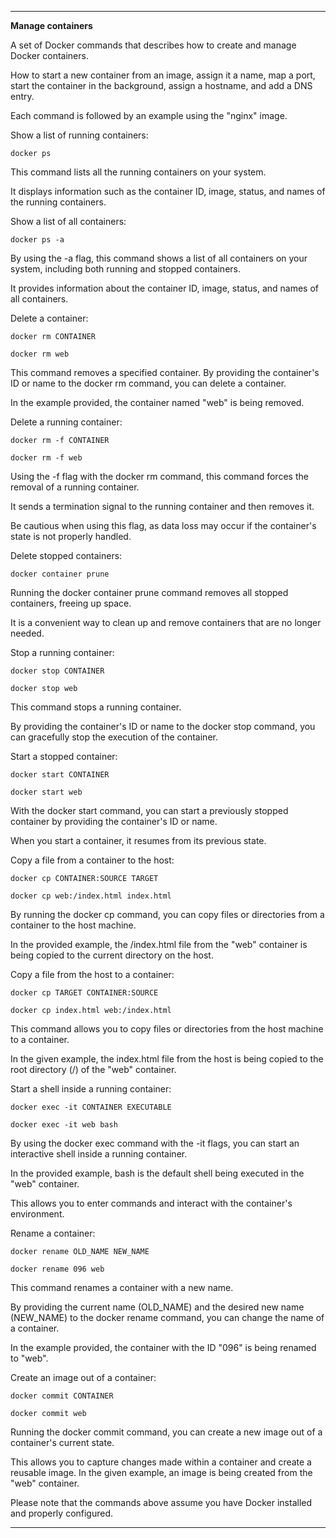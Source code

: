 
---

**Manage containers**



A set of Docker commands that describes how to create and manage Docker containers. 

How to start a new container from an image, assign it a name, map a port, start the container in the background, assign a hostname, and add a DNS entry. 

Each command is followed by an example using the "nginx" image.



Show a list of running containers:

`docker ps`

This command lists all the running containers on your system. 

It displays information such as the container ID, image, status, and names of the running containers.

Show a list of all containers:

`docker ps -a`

By using the -a flag, this command shows a list of all containers on your system, including both running and stopped containers. 

It provides information about the container ID, image, status, and names of all containers.

Delete a container:

`docker rm CONTAINER`

`docker rm web`

This command removes a specified container. By providing the container's ID or name to the docker rm command, you can delete a container. 

In the example provided, the container named "web" is being removed.

Delete a running container:

`docker rm -f CONTAINER`

`docker rm -f web`

Using the -f flag with the docker rm command, this command forces the removal of a running container. 

It sends a termination signal to the running container and then removes it. 

Be cautious when using this flag, as data loss may occur if the container's state is not properly handled.

Delete stopped containers:

`docker container prune`

Running the docker container prune command removes all stopped containers, freeing up space. 

It is a convenient way to clean up and remove containers that are no longer needed.

Stop a running container:

`docker stop CONTAINER`

`docker stop web`

This command stops a running container. 

By providing the container's ID or name to the docker stop command, you can gracefully stop the execution of the container.

Start a stopped container:

`docker start CONTAINER`

`docker start web`

With the docker start command, you can start a previously stopped container by providing the container's ID or name. 

When you start a container, it resumes from its previous state.

Copy a file from a container to the host:

`docker cp CONTAINER:SOURCE TARGET`

`docker cp web:/index.html index.html`

By running the docker cp command, you can copy files or directories from a container to the host machine. 

In the provided example, the /index.html file from the "web" container is being copied to the current directory on the host.

Copy a file from the host to a container:

`docker cp TARGET CONTAINER:SOURCE`

`docker cp index.html web:/index.html`

This command allows you to copy files or directories from the host machine to a container. 

In the given example, the index.html file from the host is being copied to the root directory (/) of the "web" container.

Start a shell inside a running container:

`docker exec -it CONTAINER EXECUTABLE`

`docker exec -it web bash`

By using the docker exec command with the -it flags, you can start an interactive shell inside a running container. 

In the provided example, bash is the default shell being executed in the "web" container. 

This allows you to enter commands and interact with the container's environment.

Rename a container:

`docker rename OLD_NAME NEW_NAME`

`docker rename 096 web`

This command renames a container with a new name. 

By providing the current name (OLD_NAME) and the desired new name (NEW_NAME) to the docker rename command, you can change the name of a container. 

In the example provided, the container with the ID "096" is being renamed to "web".

Create an image out of a container:

`docker commit CONTAINER`

`docker commit web`

Running the docker commit command, you can create a new image out of a container's current state. 

This allows you to capture changes made within a container and create a reusable image. In the given example, an image is being created from the "web" container.

Please note that the commands above assume you have Docker installed and properly configured.

---